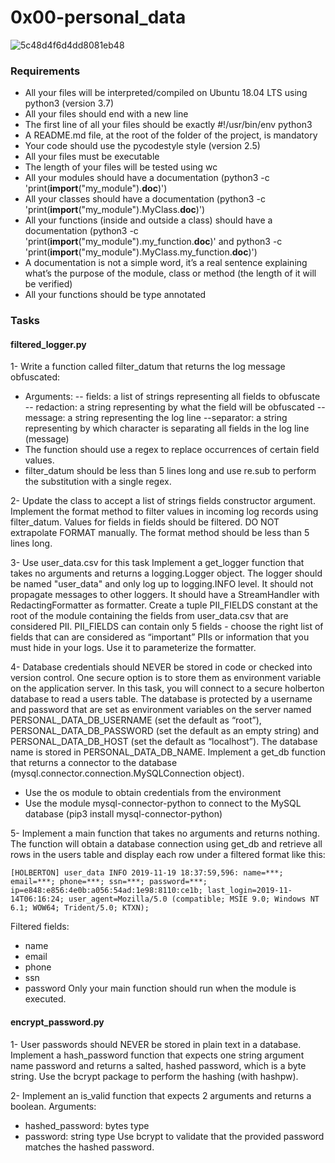 # 0x00-personal_data
![5c48d4f6d4dd8081eb48](https://github.com/abdelhamedatef2/alx-backend-user-data/assets/118136210/d14e5a65-2b93-429b-955a-677dbab92d40)

### Requirements
- All your files will be interpreted/compiled on Ubuntu 18.04 LTS using python3 (version 3.7)
- All your files should end with a new line
- The first line of all your files should be exactly #!/usr/bin/env python3
- A README.md file, at the root of the folder of the project, is mandatory
- Your code should use the pycodestyle style (version 2.5)
- All your files must be executable
- The length of your files will be tested using wc
- All your modules should have a documentation (python3 -c 'print(__import__("my_module").__doc__)')
- All your classes should have a documentation (python3 -c 'print(__import__("my_module").MyClass.__doc__)')
- All your functions (inside and outside a class) should have a documentation (python3 -c 'print(__import__("my_module").my_function.__doc__)' and python3 -c 'print(__import__("my_module").MyClass.my_function.__doc__)')
- A documentation is not a simple word, it’s a real sentence explaining what’s the purpose of the module, class or method (the length of it will be verified)
- All your functions should be type annotated

### Tasks

#### filtered_logger.py
1- Write a function called filter_datum that returns the log message obfuscated:
- Arguments:
-- fields: a list of strings representing all fields to obfuscate
-- redaction: a string representing by what the field will be obfuscated
-- message: a string representing the log line
--separator: a string representing by which character is separating all fields in the log line (message)
- The function should use a regex to replace occurrences of certain field values.
- filter_datum should be less than 5 lines long and use re.sub to perform the substitution with a single regex.

2- Update the class to accept a list of strings fields constructor argument.
Implement the format method to filter values in incoming log records using filter_datum. Values for fields in fields should be filtered.
DO NOT extrapolate FORMAT manually. The format method should be less than 5 lines long.

3- Use user_data.csv for this task
Implement a get_logger function that takes no arguments and returns a logging.Logger object.
The logger should be named "user_data" and only log up to logging.INFO level. It should not propagate messages to other loggers. It should have a StreamHandler with RedactingFormatter as formatter.
Create a tuple PII_FIELDS constant at the root of the module containing the fields from user_data.csv that are considered PII. PII_FIELDS can contain only 5 fields - choose the right list of fields that can are considered as “important” PIIs or information that you must hide in your logs. Use it to parameterize the formatter.

4- Database credentials should NEVER be stored in code or checked into version control. One secure option is to store them as environment variable on the application server.
In this task, you will connect to a secure holberton database to read a users table. The database is protected by a username and password that are set as environment variables on the server named PERSONAL_DATA_DB_USERNAME (set the default as “root”), PERSONAL_DATA_DB_PASSWORD (set the default as an empty string) and PERSONAL_DATA_DB_HOST (set the default as “localhost”).
The database name is stored in PERSONAL_DATA_DB_NAME.
Implement a get_db function that returns a connector to the database (mysql.connector.connection.MySQLConnection object).
- Use the os module to obtain credentials from the environment
- Use the module mysql-connector-python to connect to the MySQL database (pip3 install mysql-connector-python)

5- Implement a main function that takes no arguments and returns nothing.
The function will obtain a database connection using get_db and retrieve all rows in the users table and display each row under a filtered format like this:
```
[HOLBERTON] user_data INFO 2019-11-19 18:37:59,596: name=***; email=***; phone=***; ssn=***; password=***; ip=e848:e856:4e0b:a056:54ad:1e98:8110:ce1b; last_login=2019-11-14T06:16:24; user_agent=Mozilla/5.0 (compatible; MSIE 9.0; Windows NT 6.1; WOW64; Trident/5.0; KTXN);
```
Filtered fields:
- name
- email
- phone
- ssn
- password
Only your main function should run when the module is executed.

#### encrypt_password.py
1- User passwords should NEVER be stored in plain text in a database.
Implement a hash_password function that expects one string argument name password and returns a salted, hashed password, which is a byte string.
Use the bcrypt package to perform the hashing (with hashpw).

2- Implement an is_valid function that expects 2 arguments and returns a boolean.
Arguments:
- hashed_password: bytes type
- password: string type
Use bcrypt to validate that the provided password matches the hashed password.

